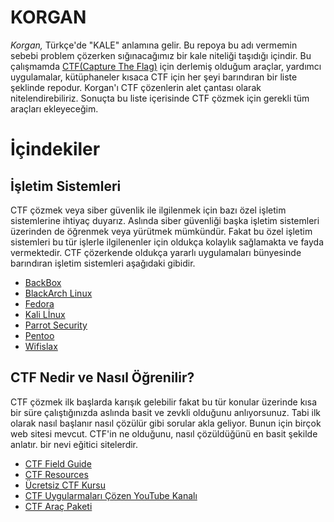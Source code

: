 # KORGAN

_Korgan,_ Türkçe'de "KALE" anlamına gelir. Bu repoya bu adı vermemin sebebi problem çözerken sığınacağımız bir kale niteliği taşıdığı içindir. Bu çalışmamda [CTF(Capture The Flag)](https://en.wikipedia.org/wiki/Capture_the_flag#Computer_security) için derlemiş olduğum araçlar, yardımcı uygulamalar, kütüphaneler kısaca CTF için her şeyi barındıran bir liste şeklinde repodur. Korgan'ı CTF çözenlerin alet çantası olarak nitelendirebiliriz. Sonuçta bu liste içerisinde CTF çözmek için gerekli tüm araçları ekleyeceğim.

# İçindekiler

## İşletim Sistemleri

CTF çözmek veya siber güvenlik ile ilgilenmek için bazı özel işletim sistemlerine ihtiyaç duyarız. Aslında siber güvenliği başka işletim sistemleri üzerinden de öğrenmek veya yürütmek mümkündür. Fakat bu özel işletim sistemleri bu tür işlerle ilgilenenler için oldukça kolaylık sağlamakta ve fayda vermektedir. CTF çözerkende oldukça yararlı uygulamaları bünyesinde barındıran işletim sistemleri aşağıdaki gibidir.

- [BackBox](https://www.backbox.org/)
- [BlackArch Linux](https://blackarch.org/)
- [Fedora](https://labs.fedoraproject.org/security/)
- [Kali Lİnux](https://www.kali.org/)
- [Parrot Security](https://www.parrotsec.org/)
- [Pentoo](https://pentoo.org/)
- [Wifislax](https://www.wifislax.com/)

## CTF Nedir ve Nasıl Öğrenilir?

CTF çözmek ilk başlarda karışık gelebilir fakat bu tür konular üzerinde kısa bir süre çalıştığınızda aslında basit ve zevkli olduğunu anlıyorsunuz. Tabi ilk olarak nasıl başlanır nasıl çözülür gibi sorular akla geliyor. Bunun için birçok web sitesi mevcut. CTF'in ne olduğunu, nasıl çözüldüğünü en basit şekilde anlatır. bir nevi eğitici sitelerdir.

- [CTF Field Guide](https://trailofbits.github.io/ctf/)
- [CTF Resources](http://ctfs.github.io/resources/)
- [Ücretsiz CTF Kursu](https://www.hoppersroppers.org/courseCTF.html)
- [CTF Uygularmaları Çözen YouTube Kanalı](https://www.youtube.com/channel/UCa6eh7gCkpPo5XXUDfygQQA)
- [CTF Araç Paketi](https://github.com/xairy/mipt-ctf)


